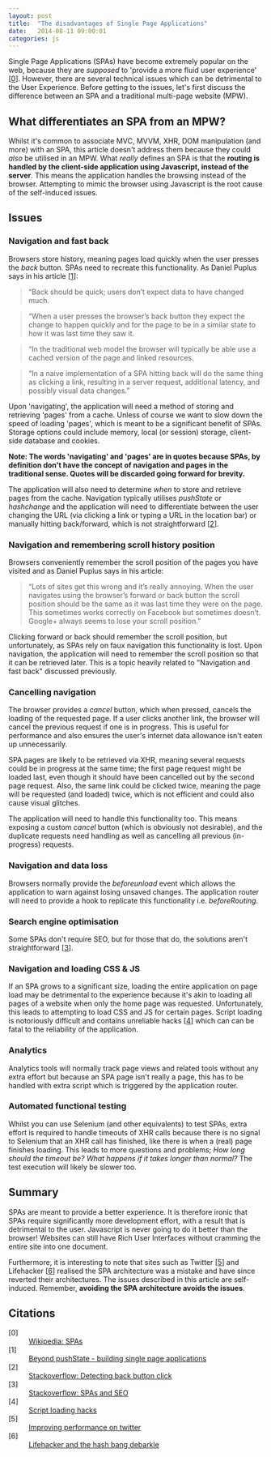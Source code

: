 ```yaml
---
layout: post
title:  "The disadvantages of Single Page Applications"
date:   2014-08-11 09:00:01
categories: js
---
```


Single Page Applications (SPAs) have become extremely popular on the web, because they are *supposed* to 'provide a more fluid user experience' [[0](#ref0)]. However, there are several technical issues which can be detrimental to the User Experience. Before getting to the issues, let's first discuss the difference between an SPA and a traditional multi-page website (MPW).

## What differentiates an SPA from an MPW?

Whilst it's common to associate MVC, MVVM, XHR, DOM manipulation (and more) with an SPA, this article doesn't address them because they could *also* be utilised in an MPW. What *really* defines an SPA is that the **routing is handled by the client-side application using Javascript, instead of the server**. This means the application handles the browsing instead of the browser. Attempting to mimic the browser using Javascript is the root cause of the self-induced issues.

## Issues

### Navigation and fast back

Browsers store history, meaning pages load quickly when the user presses the *back* button. SPAs need to recreate this functionality. As Daniel Puplus says in his article [[1](#ref1)]:

> &ldquo;Back should be quick; users don’t expect data to have changed much.

> &ldquo;When a user presses the browser’s back button they expect the change to happen quickly and for the page to be in a similar state to how it was last time they saw it.

> &ldquo;In the traditional web model the browser will typically be able use a cached version of the page and linked resources.

> &ldquo;In a naive implementation of a SPA hitting back will do the same thing as clicking a link, resulting in a server request, additional latency, and possibly visual data changes.&rdquo;

Upon 'navigating', the application will need a method of storing and retrieving 'pages' from a cache. Unless of course we want to slow down the speed of loading 'pages', which is meant to be a significant benefit of SPAs. Storage options could include memory, local (or session) storage, client-side database and cookies.

**Note: The words 'navigating' and 'pages' are in quotes because SPAs, by definition don't have the concept of navigation and pages in the traditional sense. Quotes will be discarded going forward for brevity.**

The application will also need to determine *when* to store and retrieve pages from the cache. Navigation typically utilises *pushState* or *hashchange* and the application will need to differentiate between the user changing the URL (via clicking a link or typing a URL in the location bar) or manually hitting back/forward, which is not straightforward [[2](#ref2)].

### Navigation and remembering scroll history position

Browsers conveniently remember the scroll position of the pages you have visited and as Daniel Puplus says in his article:

> &ldquo;Lots of sites get this wrong and it’s really annoying. When the user navigates using the browser’s forward or back button the scroll position should be the same as it was last time they were on the page. This sometimes works correctly on Facebook but sometimes doesn’t. Google+ always seems to lose your scroll position.&rdquo;

Clicking forward or back should remember the scroll position, but unfortunately, as SPAs rely on faux navigation this functionality is lost. Upon navigation, the application will need to remember the scroll position so that it can be retrieved later. This is a topic heavily related to "Navigation and fast back" discussed previously.

### Cancelling navigation

The browser provides a *cancel* button, which when pressed, cancels the loading of the requested page. If a user clicks another link, the browser will cancel the previous request if one is in progress. This is useful for performance and also ensures the user's internet data allowance isn't eaten up unnecessarily.

SPA pages are likely to be retrieved via XHR, meaning several requests could be in progress at the same time; the first page request might be loaded last, even though it should have been cancelled out by the second page request. Also, the same link could be clicked twice, meaning the page will be requested (and loaded) twice, which is not efficient and could also cause visual glitches.

The application will need to handle this functionality too. This means exposing a custom *cancel* button (which is obviously not desirable), and the duplicate requests need handling as well as cancelling all previous (in-progress) requests.

### Navigation and data loss

Browsers normally provide the *beforeunload* event which allows the application to warn against losing unsaved changes. The application router will need to provide a hook to replicate this functionality i.e. *beforeRouting*.

### Search engine optimisation

Some SPAs don't require SEO, but for those that do, the solutions aren't straightforward [[3](#ref3)].

### Navigation and loading CSS &amp; JS

If an SPA grows to a significant size, loading the entire application on page load may be detrimental to the experience because it's akin to loading all pages of a website when only the home page was requested. Unfortunately, this leads to attempting to load CSS and JS for certain pages. Script loading is notoriously difficult and contains unreliable hacks [[4](#ref4)] which can can be fatal to the reliability of the application.

### Analytics

Analytics tools will normally track page views and related tools without any extra effort but because an SPA page isn't really a page, this has to be handled with extra script which is triggered by the application router.

### Automated functional testing

Whilst you can use Selenium (and other equivalents) to test SPAs, extra effort is required to handle timeouts of XHR calls because there is no signal to Selenium that an XHR call has finished, like there is when a (real) page finishes loading. This leads to more questions and problems; *How long should the timeout be? What happens if it takes longer than normal?* The test execution will likely be slower too.

## Summary

SPAs are meant to provide a better experience. It is therefore ironic that SPAs require significantly more development effort, with a result that is detrimental to the user. Javascript is never going to do it better than the browser! Websites can still have Rich User Interfaces without cramming the entire site into one document.

Furthermore, it is interesting to note that sites such as Twitter [[5](#ref5)] and Lifehacker [[6](#ref6)] realised the SPA architecture was a mistake and have since reverted their architectures. The issues described in this article are self-induced. Remember, **avoiding the SPA architecture avoids the issues**.

## Citations

<dl>
	<dt class="citation" id="ref0">[0]</dt>
	<dd><a href="http://en.wikipedia.org/wiki/Single-page_application">Wikipedia: SPAs</a></dd>
	<dt class="citation" class="citation" id="ref1"><a name="ref1"></a>[1]</dt>
    <dd><a href="https://medium.com/joys-of-javascript/4353246f4480">Beyond pushState - building single page applications</a></dd>
	<dt class="citation" class="citation" id="ref2"><a name="ref2"></a>[2]</dt>
	<dd><a href="http://stackoverflow.com/questions/2008806/how-to-detect-if-the-user-clicked-the-back-button">Stackoverflow: Detecting back button click</a></dd>
	<dt class="citation" class="citation" id="ref3"><a name="ref3"></a>[3]</dt>
	<dd><a href="http://stackoverflow.com/questions/7549306/single-page-js-websites-and-seo">Stackoverflow: SPAs and SEO</a></dd>
	<dt class="citation" class="citation" id="ref4"><a name="ref4"></a>[4]</dt>
	<dd><a href="http://blog.getify.com/labjs-script-loading-the-way-it-should-be/">Script loading hacks</a></dd>
    <dt class="citation" class="citation" id="ref5"><a name="ref5"></a>[5]</dt>
    <dd><a href="https://blog.twitter.com/2012/improving-performance-on-twittercom">Improving performance on twitter</a></dd>
    <dt class="citation" class="citation" id="ref6"><a name="ref6"></a>[6]</dt>
    <dd><a href="http://isolani.co.uk/blog/javascript/BreakingTheWebWithHashBangs">Lifehacker and the hash bang debarkle</a></dd>
</dl>